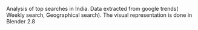 Analysis of top searches in India. Data extracted from google trends( Weekly search, Geographical search). The visual representation is done in Blender 2.8
